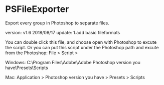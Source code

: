 # PSFileExporter
Export every group in Photoshop to separate files. 

version: v1.6 2018/08/17
update:
1.add basic fileformats

You can double click this file, and choose open with Photoshop to excute the script.
Or you can put this script under the Photoshop path and excute from the Photoshop: File > Script >

Windows:
C:\Program Files\Adobe\Adobe Photoshop version you have\Presets\Scripts

Mac:
Application > Photoshop version you have > Presets > Scripts
